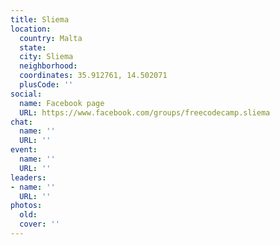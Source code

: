 ```yaml
---
title: Sliema
location:
  country: Malta
  state: 
  city: Sliema
  neighborhood: 
  coordinates: 35.912761, 14.502071
  plusCode: ''
social:
  name: Facebook page
  URL: https://www.facebook.com/groups/freecodecamp.sliema
chat:
  name: ''
  URL: ''
event:
  name: ''
  URL: ''
leaders:
- name: ''
  URL: ''
photos:
  old: 
  cover: ''
---
```


